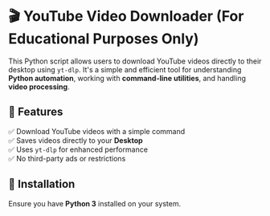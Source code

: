 # 🎬 YouTube Video Downloader (For Educational Purposes Only)  

This Python script allows users to download YouTube videos directly to their desktop using `yt-dlp`. It's a simple and efficient tool for understanding **Python automation**, working with **command-line utilities**, and handling **video processing**.

## 🚀 Features
✅ Download YouTube videos with a simple command  
✅ Saves videos directly to your **Desktop**  
✅ Uses `yt-dlp` for enhanced performance  
✅ No third-party ads or restrictions  

## 📂 Installation  
Ensure you have **Python 3** installed on your system.  

